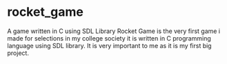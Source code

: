 # rocket_game
A game written in C using SDL Library
Rocket Game is the very first game i made for selections in my college society it is written in C programming language using SDL library.
It is very important to me as it is my first big project.
